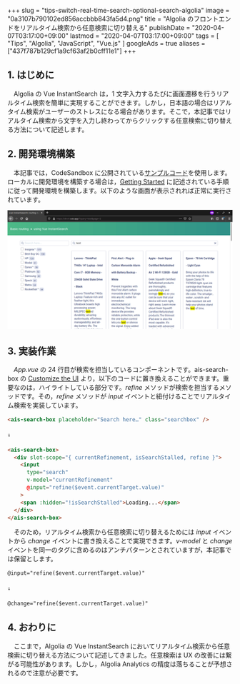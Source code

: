 +++
slug = "tips-switch-real-time-search-optional-search-algolia"
image = "0a3107b790102ed856accbbb843fa5d4.png"
title = "Algolia のフロントエンドをリアルタイム検索から任意検索に切り替える"
publishDate = "2020-04-07T03:17:00+09:00"
lastmod = "2020-04-07T03:17:00+09:00"
tags = [ "Tips", "Algolia", "JavaScript", "Vue.js" ]
googleAds = true
aliases = ["437f787b129cf1a9cf63af2b0cff11e1"]
+++

## 1. はじめに

　Algolia の Vue InstantSearch は，1 文字入力するたびに画面遷移を行うリアルタイム検索を簡単に実現することができます。しかし，日本語の場合はリアルタイム検索がユーザーのストレスになる場合があります。そこで，本記事ではリアルタイム検索から文字を入力し終わってからクリックする任意検索に切り替える方法について記述します。

## 2. 開発環境構築

　本記事では，CodeSandbox に公開されている[サンプルコード](https://codesandbox.io/embed/github/algolia/doc-code-samples/tree/master/Vue+InstantSearch/getting-started)を使用します。ローカルに開発環境を構築する場合は，[Getting Started](https://www.algolia.com/doc/guides/building-search-ui/getting-started/vue/) に記述されている手順に従って開発環境を構築します。以下のような画面が表示されれば正常に実行されています。

![](93f2af417e9c95912cf2eadac4408720.png)

## 3. 実装作業

　*App.vue* の 24 行目が検索を担当しているコンポーネントです。ais-search-box の [Customize the UI](https://www.algolia.com/doc/api-reference/widgets/search-box/vue/#customize-the-ui) より，以下のコードに置き換えることができます。重要なのは，ハイライトしている部分です。*refine* メソッドが検索を担当するメソッドです。その，*refine* メソッドが *input* イベントと紐付けることでリアルタイム検索を実装しています。

```html {hl_lines=[10]}
<ais-search-box placeholder="Search here…" class="searchbox" />

↓

<ais-search-box>
  <div slot-scope="{ currentRefinement, isSearchStalled, refine }">
    <input
      type="search"
      v-model="currentRefinement"
      @input="refine($event.currentTarget.value)"
    >
    <span :hidden="!isSearchStalled">Loading...</span>
  </div>
</ais-search-box>
```

　そのため，リアルタイム検索から任意検索に切り替えるためには *input* イベントから *change* イベントに書き換えることで実現できます。*v-model* と *change* イベントを同一のタグに含めるのはアンチパターンとされていますが，本記事では保留とします。

```html
@input="refine($event.currentTarget.value)"

↓

@change="refine($event.currentTarget.value)"
```

## 4. おわりに

　ここまで，Algolia の Vue InstantSearch においてリアルタイム検索から任意検索に切り替える方法について記述してきました。任意検索は UX の改善には繋がる可能性があります。しかし，Algolia Analytics の精度は落ちることが予想されるので注意が必要です。